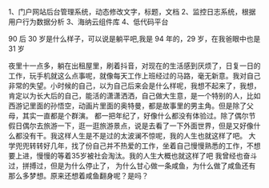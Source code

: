 <!--
 * @Author: sunji 2025506282@qq.com
 * @Date: 2022-11-10 16:29:24
 * @LastEditors: sunji 2025506282@qq.com
 * @LastEditTime: 2022-11-25 09:40:08
 * @FilePath: \front-end\随记\90后30岁.md
 * @Description: 这是默认设置,请设置`customMade`, 打开koroFileHeader查看配置 进行设置: https://github.com/OBKoro1/koro1FileHeader/wiki/%E9%85%8D%E7%BD%AE
-->

1、门户网站后台管理系统，动态修改文字，标题，文档
2、监控日志系统，根据用户行为数据分析
3、海纳云组件库
4、低代码平台

90 后 30 岁是什么样子，可以说是躺平吧,我是 94 年的，29 岁，在我爸眼中也是 31 岁

夜里十一点多，躺在出租屋里，刷着抖音，对现在的生活感到厌烦了，日复一日的工作，玩手机就这么点事呢，就像每天工作上班经过的马路，毫无新意。我对自己非常的失望。小时候的自己，以为自己后来会是什么样呢，我想不起来了，我想，肯定以为长大后的自己，能活的潇潇洒洒，自己做大生意，是一个特别的人，比如西游记里面的孙悟空，动画片里面的奥特曼，都是故事里的男主角。但是除了父母，其实一直都是个群演。
都一把年纪了，好像什么都没有体验过。除了偶尔节假日偶尔去旅游一下，逛一逛旅游景点，说是去看了一下外面世界，但是又好像什么都没有干。我这样人生是不是过的太波澜不惊呢，我的人生也就这样了吧。
大学兜兜转转好几年，找了份自己并不热爱的工作，坐着自己慢慢熟悉的工作，不想要上进，慢慢的等着35岁被社会淘汰。我的人生大概也就这样了吧
我曾经也奋斗过，拼搏过，但是为什么停止了， 为什么甘心做一条咸鱼，为什么做了咸鱼还有那么多梦想。原来还想着咸鱼翻身呢？是吗？